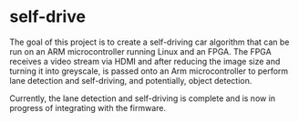 # self-drive

The goal of this project is to create a self-driving car algorithm that can be run on an ARM microcontroller running Linux and an FPGA.
The FPGA receives a video stream via HDMI and after reducing the image size and turning it into greyscale, 
is passed onto an Arm microcontroller to perform lane detection and self-driving, and potentially, object detection.

Currently, the lane detection and self-driving is complete and is now in progress of integrating with the firmware.
